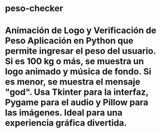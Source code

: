 # peso-checker
# Animación de Logo y Verificación de Peso  Aplicación en Python que permite ingresar el peso del usuario. Si es 100 kg o más, se muestra un logo animado y música de fondo. Si es menor, se muestra el mensaje "god". Usa Tkinter para la interfaz, Pygame para el audio y Pillow para las imágenes. Ideal para una experiencia gráfica divertida.
